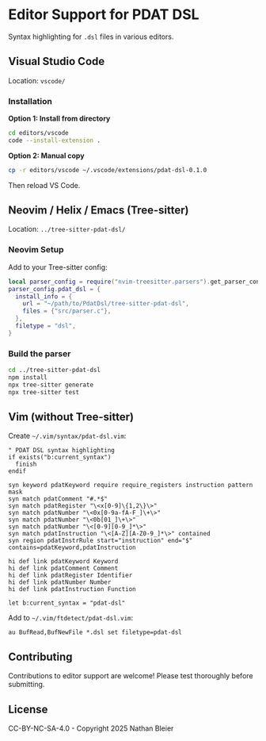 # Editor Support for PDAT DSL

Syntax highlighting for `.dsl` files in various editors.

## Visual Studio Code

Location: `vscode/`

### Installation

**Option 1: Install from directory**
```bash
cd editors/vscode
code --install-extension .
```

**Option 2: Manual copy**
```bash
cp -r editors/vscode ~/.vscode/extensions/pdat-dsl-0.1.0
```

Then reload VS Code.

## Neovim / Helix / Emacs (Tree-sitter)

Location: `../tree-sitter-pdat-dsl/`

### Neovim Setup

Add to your Tree-sitter config:
```lua
local parser_config = require("nvim-treesitter.parsers").get_parser_configs()
parser_config.pdat_dsl = {
  install_info = {
    url = "~/path/to/PdatDsl/tree-sitter-pdat-dsl",
    files = {"src/parser.c"},
  },
  filetype = "dsl",
}
```

### Build the parser

```bash
cd ../tree-sitter-pdat-dsl
npm install
npx tree-sitter generate
npx tree-sitter test
```

## Vim (without Tree-sitter)

Create `~/.vim/syntax/pdat-dsl.vim`:

```vim
" PDAT DSL syntax highlighting
if exists("b:current_syntax")
  finish
endif

syn keyword pdatKeyword require require_registers instruction pattern mask
syn match pdatComment "#.*$"
syn match pdatRegister "\<x[0-9]\{1,2\}\>"
syn match pdatNumber "\<0x[0-9a-fA-F_]\+\>"
syn match pdatNumber "\<0b[01_]\+\>"
syn match pdatNumber "\<[0-9][0-9_]*\>"
syn match pdatInstruction "\<[A-Z][A-Z0-9_]*\>" contained
syn region pdatInstrRule start="instruction" end="$" contains=pdatKeyword,pdatInstruction

hi def link pdatKeyword Keyword
hi def link pdatComment Comment
hi def link pdatRegister Identifier
hi def link pdatNumber Number
hi def link pdatInstruction Function

let b:current_syntax = "pdat-dsl"
```

Add to `~/.vim/ftdetect/pdat-dsl.vim`:
```vim
au BufRead,BufNewFile *.dsl set filetype=pdat-dsl
```

## Contributing

Contributions to editor support are welcome! Please test thoroughly before submitting.

## License

CC-BY-NC-SA-4.0 - Copyright 2025 Nathan Bleier
